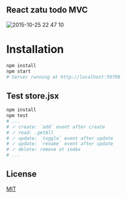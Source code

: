 React zatu todo MVC
---

![2015-10-25 22 47 10](https://cloud.githubusercontent.com/assets/1548478/10715913/613550a6-7b6a-11e5-990c-a7008d41e2a3.png)

# Installation

```bash
npm install
npm start
# Server running at http://localhost:59798
```

## Test store.jsx

```bash
npm install
npm test
# ...
# ✓ create: `add` event after create
# ✓ read: .getAll
# ✓ update: `toggle` event after update
# ✓ update: `rename` event after update
# ✓ delete: remove at index
# ...
```

License
---
[MIT](http://59naga.mit-license.org/)
